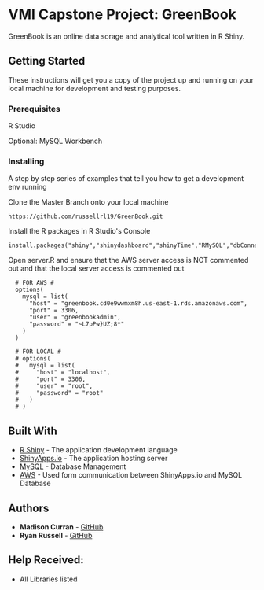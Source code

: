 # VMI Capstone Project: GreenBook

GreenBook is an online data sorage and analytical tool written in R Shiny.

## Getting Started

These instructions will get you a copy of the project up and running on your local machine for development and testing purposes.

### Prerequisites

R Studio

Optional: MySQL Workbench

### Installing

A step by step series of examples that tell you how to get a development env running

Clone the Master Branch onto your local machine
```
https://github.com/russellrl19/GreenBook.git
```
Install the R packages in R Studio's Console

```
install.packages("shiny","shinydashboard","shinyTime","RMySQL","dbConnect","DBI","gWidgets","shinyjs","shinyalert","shinyBS","plotly","ggplot2","scales","glue","grid","RColorBrewer","rmarkdown","png","jpeg","sodium")
```

Open server.R and ensure that the AWS server access is NOT commented out and that the local server access is commented out
```
  # FOR AWS #
  options(
    mysql = list(
      "host" = "greenbook.cd0e9wwmxm8h.us-east-1.rds.amazonaws.com",
      "port" = 3306,
      "user" = "greenbookadmin",
      "password" = "~L7pPw}UZ;8*"
    )
  )

  # FOR LOCAL #
  # options(
  #   mysql = list(
  #     "host" = "localhost",
  #     "port" = 3306,
  #     "user" = "root",
  #     "password" = "root"
  #   )
  # )
```

## Built With

* [R Shiny](https://shiny.rstudio.com/) - The application development language
* [ShinyApps.io](https://www.shinyapps.io/) - The application hosting server
* [MySQL](https://www.mysql.com/) - Database Management
* [AWS](https://console.aws.amazon.com/rds/home?region=us-east-1) - Used form communication between ShinyApps.io and MySQL Database

## Authors

* **Madison Curran** - [GitHub](https://github.com/curryrann)
* **Ryan Russell** - [GitHub](https://github.com/russellrl19)

## Help Received:

* All Libraries listed
